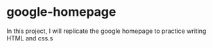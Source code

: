# google-homepage

In this project, I will replicate the google homepage to practice writing HTML and css.s